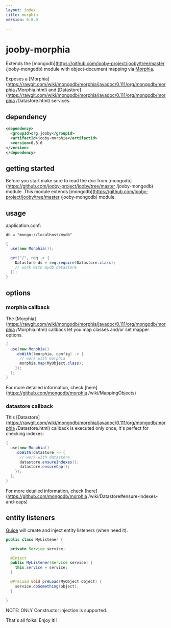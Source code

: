 ```yaml
---
layout: index
title: morphia
version: 0.8.0

---
```


# jooby-morphia

Extends the [mongodb](https://github.com/jooby-project/jooby/tree/master
/jooby-mongodb) module with object-document mapping via [Morphia](https://github.com/mongodb/morphia
).

Exposes a [Morphia](https://rawgit.com/wiki/mongodb/morphia/javadoc/0.111/org/mongodb/morphia
/Morphia.html) and [Datastore](https://rawgit.com/wiki/mongodb/morphia/javadoc/0.111/org/mongodb/morphia
/Datastore.html) services.

## dependency

```xml
<dependency>
  <groupId>org.jooby</groupId>
  <artifactId>jooby-morphia</artifactId>
  <version>0.8.0
</version>
</dependency>
```

## getting started

Before you start make sure to read the doc from [mongodb](https://github.com/jooby-project/jooby/tree/master
/jooby-mongodb) module. This module extends [mongodb](https://github.com/jooby-project/jooby/tree/master
/jooby-mongodb) module.

## usage

application.conf:

```properties
db = "mongo://localhost/mydb"
```

```java
{
  use(new Monphia());

  get("/", req -> {
    Datastore ds = req.require(Datastore.class);
    // work with mydb datastore
  });
}
```

## options

### morphia callback

The [Morphia](https://rawgit.com/wiki/mongodb/morphia/javadoc/0.111/org/mongodb/morphia
/Morphia.html) callback let you map classes and/or set mapper options.

```java
{
  use(new Monphia()
    .doWith((morphia, config) -> {
      // work with morphia
      morphia.map(MyObject.class);
    });
  );
}
```

For more detailed information, check [here](https://github.com/mongodb/morphia
/wiki/MappingObjects)

### datastore callback

This [Datastore](https://rawgit.com/wiki/mongodb/morphia/javadoc/0.111/org/mongodb/morphia
/Datastore.html) callback is executed only once, it's perfect for checking indexes:

```java
{
  use(new Monphia()
    .doWith(datastore -> {
      // work with datastore
      datastore.ensureIndexes();
      datastore.ensureCap();
    });
  );
}
```

For more detailed information, check [here](https://github.com/mongodb/morphia
/wiki/Datastore#ensure-indexes-and-caps)

## entity listeners

[Guice](https://github.com/google/guice)
 will create and inject entity listeners (when need it).


```java
public class MyListener {

  private Service service;

  @Inject
  public MyListener(Service service) {
    this.service = service;
  }

  @PreLoad void preLoad(MyObject object) {
    service.doSomething(object);
  }

}
```

NOTE: ONLY Constructor injection is supported.

That's all folks! Enjoy it!!
